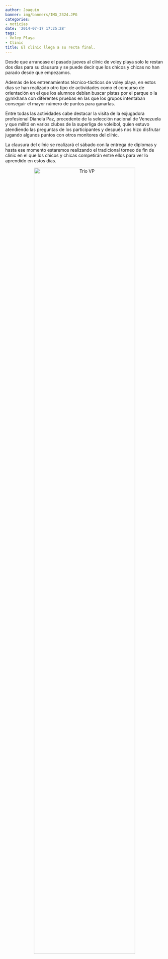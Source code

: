 ```yaml
---
author: Joaquín
banner: img/banners/IMG_2324.JPG
categories:
- noticias
date: '2014-07-17 17:25:28'
tags:
- Voley Playa
- Clinic
title: El clinic llega a su recta final.
---
```


Desde que arrancase el pasado jueves al clínic  de voley playa solo le restan dos días para su clausura y se puede decir que los chicos y chicas no han parado desde que empezamos.

Además de los entrenamientos técnico-tácticos de voley playa, en estos días se han realizado otro tipo de actividades como el concurso de orientación en el que los alumnos debían buscar pistas por el parque o la gymkhana con diferentes pruebas en las que los grupos intentaban conseguir el mayor número de puntos para ganarlas.

Entre todas las actividades cabe destacar la visita de la exjugadora profesional Dianela Paz, procedente de la selección nacional de Venezuela y que militó en varios clubes de la superliga de voleibol, quien estuvo atendiendo las preguntas de los participantes y después nos hizo disfrutar jugando algunos puntos con otros monitores del clínic.

La clausura del clínic se realizará el sábado con la entrega de diplomas y hasta ese momento estaremos realizando el tradicional torneo de fin de clínic en el que los chicos y chicas competirán entre ellos para ver lo aprendido en estos días.

<center>
<a target="_new" href="http://www.advmiguelturra.org/img/banners/IMG_2324.JPG"> 
<img alt="Trio VP" width="80%" align="center" src="http://www.advmiguelturra.org/img/banners/IMG_2324.JPG"/> </a> </center>

